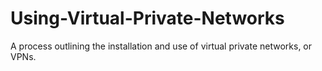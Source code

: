 # Using-Virtual-Private-Networks
A process outlining the installation and use of virtual private networks, or VPNs.
